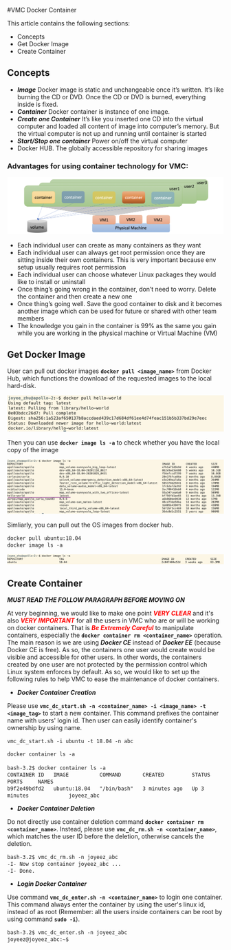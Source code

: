 #VMC Docker Container 

This article contains the following sections:

* Concepts
* Get Docker Image
* Create Container


## Concepts
* ***Image***  Docker image is static and unchangeable once it’s written.   It’s like burning the CD or DVD.  Once the CD or DVD is burned, everything inside is fixed.
* ***Container***  Docker container is instance of one image.  
* ***Create one Container***  It’s like you inserted one CD into the virtual computer and loaded all content of image into computer’s memory.  But the virtual computer is not up and running until container is started 
* ***Start/Stop one container***  Power on/off the virtual computer
* Docker HUB.  The globally accessible repository for sharing images

### Advantages for using container technology for VMC:

![vmc_docker](images/vmc_docker.png)


* Each individual user can create as many containers as they want
* Each individual user can always get root permission once they are sitting inside their own containers.  This is very important because env setup usually requires root permission
* Each individual user can choose whatever Linux packages they would like to install or uninstall
* Once thing’s going wrong in the container, don’t need to worry. Delete the container and then create a new one
* Once thing’s going well.  Save the good container to disk and it becomes another image which can be used for future or shared with other team members
* The knowledge you gain in the container is 99% as the same you gain while you are working in the physical machine or Virtual Machine (VM)


## Get Docker Image  

User can pull out docker images __`docker pull <image_name>`__ from Docker Hub, which functions the download of the requested images to the local hard-disk.

![docker-pull](images/docker_pull.png)

Then you can use __`docker image ls -a`__ to check whether you have the local copy of the image

![docker-image-ls](images/docker_image_ls.png)

Simliarly, you can pull out the OS images from docker hub.

```
docker pull ubuntu:18.04
docker image ls -a
```
![ubuntu_18.04](images/ubuntu_18.04.png)

## Create Container

***MUST READ THE FOLLOW PARAGRAPH BEFORE MOVING ON***

At very beginning, we would like to make one point <span style="color:red">***VERY CLEAR***</span> and it's also <span style="color:red">***VERY IMPORTANT***</span> for all the users in VMC who are or will be working on docker containers.  That is <span style="color:red">***Be Extremely Careful***</span> to manipulate containers, especially the __`docker container rm <container_name>`__ operation.  The main reason is we are using ***Docker CE*** instead of ***Docker EE*** (because Docker CE is free).  As so, the containers one user would create would be visible and accessible for other users.  In other words, the containers created by one user are not protected by the permission control which Linux system enforces by default.  As so, we would like to set up the following rules to help VMC to ease the maintenance of docker containers.

* ***Docker Container Creation***

Please use __`vmc_dc_start.sh -n <container_name> -i <image_name> -t <image_tag>`__ to start a new container.  This command prefixes the container name with users' login id.  Then user can easily identify container's ownership by using name.

```
vmc_dc_start.sh -i ubuntu -t 18.04 -n abc
```

```
docker container ls -a

bash-3.2$ docker container ls -a
CONTAINER ID   IMAGE          COMMAND       CREATED         STATUS         PORTS     NAMES
b9f2e49bdfd2   ubuntu:18.04   "/bin/bash"   3 minutes ago   Up 3 minutes             joyeez_abc 
```  

* ***Docker Container Deletion***

Do not directly use container deletion command __`docker container rm <container_name>`__.  Instead, please use __`vmc_dc_rm.sh -n <container_name>`__, which matches the user ID before the deletion, otherwise cancels the deletion.

```
bash-3.2$ vmc_dc_rm.sh -n joyeez_abc
-I- Now stop container joyeez_abc ...
-I- Done.
```

* ***Login Docker Container***

Use command __`vmc_dc_enter.sh -n <container_name>`__ to login one container.  This command always enter the container by using the user's linux id, instead of as root (Remember: all the users inside containers can be root by using command __`sudo -i`__).

```
bash-3.2$ vmc_dc_enter.sh -n joyeez_abc
joyeez@joyeez_abc:~$
```  


